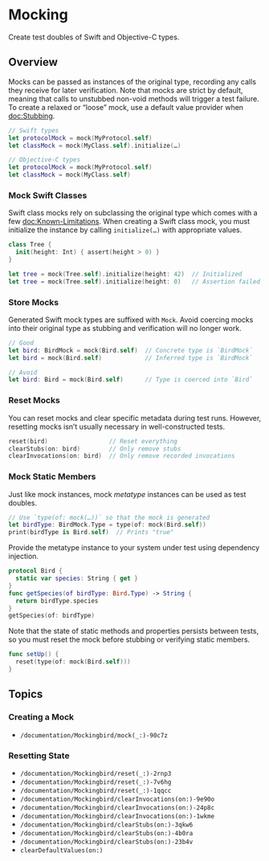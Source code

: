 # Mocking

Create test doubles of Swift and Objective-C types.

## Overview

Mocks can be passed as instances of the original type, recording any calls they receive for later verification. Note that mocks are strict by default, meaning that calls to unstubbed non-void methods will trigger a test failure. To create a relaxed or “loose” mock, use a default value provider when <doc:Stubbing>.

```swift
// Swift types
let protocolMock = mock(MyProtocol.self)
let classMock = mock(MyClass.self).initialize(…)

// Objective-C types
let protocolMock = mock(MyProtocol.self)
let classMock = mock(MyClass.self)
```

### Mock Swift Classes

Swift class mocks rely on subclassing the original type which comes with a few <doc:Known-Limitations>. When creating a Swift class mock, you must initialize the instance by calling `initialize(…)` with appropriate values.

```swift
class Tree {
  init(height: Int) { assert(height > 0) }
}

let tree = mock(Tree.self).initialize(height: 42)  // Initialized
let tree = mock(Tree.self).initialize(height: 0)   // Assertion failed (height ≤ 0)
```

### Store Mocks

Generated Swift mock types are suffixed with `Mock`. Avoid coercing mocks into their original type as stubbing and verification will no longer work.

```swift
// Good
let bird: BirdMock = mock(Bird.self)  // Concrete type is `BirdMock`
let bird = mock(Bird.self)            // Inferred type is `BirdMock`

// Avoid
let bird: Bird = mock(Bird.self)      // Type is coerced into `Bird`
```

### Reset Mocks

You can reset mocks and clear specific metadata during test runs. However, resetting mocks isn’t usually necessary in well-constructed tests.

```swift
reset(bird)                 // Reset everything
clearStubs(on: bird)        // Only remove stubs
clearInvocations(on: bird)  // Only remove recorded invocations
```

### Mock Static Members

Just like mock instances, mock _metatype_ instances can be used as test doubles.

```swift
// Use `type(of: mock(…))` so that the mock is generated
let birdType: BirdMock.Type = type(of: mock(Bird.self))
print(birdType is Bird.self)  // Prints "true"
```

Provide the metatype instance to your system under test using dependency injection.

```swift
protocol Bird {
  static var species: String { get }
}
func getSpecies(of birdType: Bird.Type) -> String {
  return birdType.species
}
getSpecies(of: birdType)
```

Note that the state of static methods and properties persists between tests, so you must reset the mock before stubbing or verifying static members.

```swift
func setUp() {
  reset(type(of: mock(Bird.self)))
}
```

## Topics

### Creating a Mock

- ``/documentation/Mockingbird/mock(_:)-90c7z``

### Resetting State

- ``/documentation/Mockingbird/reset(_:)-2rnp3``
- ``/documentation/Mockingbird/reset(_:)-7v6hg``
- ``/documentation/Mockingbird/reset(_:)-1qqcc``
- ``/documentation/Mockingbird/clearInvocations(on:)-9e90o``
- ``/documentation/Mockingbird/clearInvocations(on:)-24p8c``
- ``/documentation/Mockingbird/clearInvocations(on:)-1wkme``
- ``/documentation/Mockingbird/clearStubs(on:)-3qkw6``
- ``/documentation/Mockingbird/clearStubs(on:)-4b0ra``
- ``/documentation/Mockingbird/clearStubs(on:)-23b4v``
- ``clearDefaultValues(on:)``
